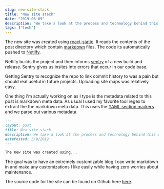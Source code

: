```yaml
---
slug: new-site-stack
title: "New site stack"
date: "2019-03-09"
description: "We take a look at the process and technology behind this site."
tags: ["tech"]
---
```


The new site was created using
[react-static](https://github.com/nozzle/react-static). It reads the contents of
the post directory which contain
[markdown](https://en.wikipedia.org/wiki/Markdown) files. The code its
automatically pushed to [Netlify](https://netlify.com).

Netlify builds the project and then informs [sentry](https://sentry.io) of a new
build and release. Sentry gives us insites into errors that occur in our code
base.

Getting Sentry to recognize the repo to link commit history to was a pain but
should real useful in future projects. Uploading site maps was relatively easy.

One thing i'm actually working on as I type is the metadata related to this post
is markdown meta data. As usual I used my favorite tool regex to extract the the
markdown meta data. This uses the
[YAML section markers](https://stackoverflow.com/questions/44215896/markdown-metadata-format)
and we parse out various metadata.

```markdown
---
layout: post
title: New site stack
description: We take a look at the process and technology behind this site.
datePosted: 3/9/2019
---

The new site was created using...
```

The goal was to have an extremely customizable blog I can write markdown in and
make any customizations I like easily while having zero worries about
maintenance.

The source code for the site can be found on Github here
[here](https://github.com/ncrmro/ncrmro-static).
